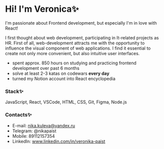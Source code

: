 # Hi! I'm Veronica✨

I'm passionate about Frontend development, but especially I'm in love with React!

I first thought about web development, participating in It-related projects as HR. 
First of all, web-development attracts me with the opportunity to influence the visual component of web applications. 
I find it essential to create not only more convenient, but also intuitive user interfaces.

* spent approx. 850 hours on studying and practicing frontend development over past 6 months
* solve at least 2-3 katas on codewars **every day**
* turned my Notion account into React encyclopedia

### Stack✨
JavaScript, React, VSCode, HTML, CSS, Git, Figma, Node.js

### Contacts✨
* E-mail: nika.kuleva@yandex.ru
* Telegram: @nikapaist
* Mobile: 89112157354
* LinkedIn: www.linkedin.com/in/veronika-paist
